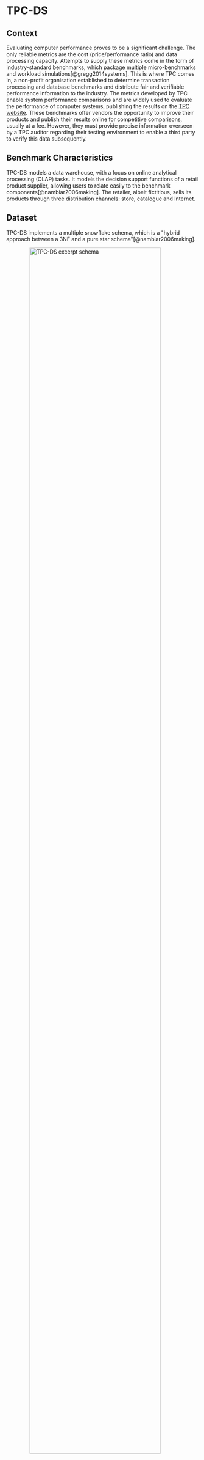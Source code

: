 # TPC-DS

## Context
Evaluating computer performance proves to be a significant challenge. The only reliable metrics are the cost (price/performance ratio) and data processing capacity. Attempts to supply these metrics come in the form of industry-standard benchmarks, which package multiple micro-benchmarks and workload simulations[@gregg2014systems]. This is where TPC comes in, a non-profit organisation established to determine transaction processing and database benchmarks and distribute fair and verifiable performance information to the industry. The metrics developed by TPC enable system performance comparisons and are widely used to evaluate the performance of computer systems, publishing the results on the [TPC website](https://www.tpc.org/). These benchmarks offer vendors the opportunity to improve their products and publish their results online for competitive comparisons, usually at a fee. However, they must provide precise information overseen by a TPC auditor regarding their testing environment to enable a third party to verify this data subsequently.

## Benchmark Characteristics
TPC-DS models a data warehouse, with a focus on online analytical processing (OLAP) tasks. It models the decision support functions of a retail product supplier, allowing users to relate easily to the benchmark components[@nambiar2006making]. The retailer, albeit fictitious, sells its products through three distribution channels: store, catalogue and Internet.

## Dataset
TPC-DS implements a multiple snowflake schema, which is a "hybrid approach between a 3NF and a pure star schema"[@nambiar2006making].

<figure>
  <img src="/benchmarking/assets/tpcds_schema.png" alt="TPC-DS excerpt schema" style="width:90%; margin-left:5%; margin-right:5%;">
  <figcaption>Fig. 1 - TPC-DS excerpt schema.</figcaption>
</figure>

The diagram of Figure 1[@menzler2019summary] displays a portion of the TPC-DS schema through an entity-relationship format. It comprises of two fact tables, *Store_Sales* and *Store_Returns*, alongside the associated dimension tables such as *Customer* and *Store*.

The green and blue relations illustrate the conventional star schema approach, while the orange relations display the normalization of dimension tables, which was introduced by the snowflake schema approach. Normalized tables allow for relations between themselves, and can also be separated from fact tables, as demonstrated by the *Income_Band* table.

Therefore, TPC-DS employs a complex snowflake schema comprised of 24 tables in total.

After designing the test database schema, it is essential to populate the tables with data. To determine the size of the database, TPC-DS introduces the concept of scale factors, which consists of discrete values measurement of the data volume in gigabytes. The scale factors range from 1 (1 GB, only suitable for qualification) to 100,000 (100 TB). In this context, it's essential to note that benchmark results are limited to specific scale factors and are not comparable to results obtained from other scale factors.

How does TPC-DS facilitate scaling? Initially, it is crucial to differentiate domain and tuple scaling. The latter relates to the number of tuples present in fact tables, which scale linearly with the scale factor in TPC-DS.

However, domain scaling refers to the dimension tables, which generally do not scale linearly. TPC-DS scales its domains sub-linearly and avoids the unrealistic table ratios present in TPC-H (a former decision support benchmark for TPC-DS)[@nambiar2006making]. Furthermore, the ratio of customers, items, stores, and other dimensions remains realistic, even with high-scale factors.

The generation of values in TPC-DS using mathematical models and well-studied distributions (such as the Normal or Poisson distributions) is also of interest. Synthetic datasets resulting from these distributions possess several benefits for decision support benchmarks, but they also present a notable drawback: they are not compatible with a binding variable technique employed in TPC-DS to reduce predictability[@nambiar2006making].

Thus, TPC-DS synthesizes real-world data for several critical distributions to circumvent this issue. For further details regarding this process, please refer to the paper titled "The making of TPC-DS"[@nambiar2006making].


## Queries
TPC-DS defines a set of 99 different SQL queries (including OLAP extensions) designed to cover the entire dataset[@nambiar2006making]. The schema design allows for two distinct query types: a reporting section (catalogue sales channel, which accounts for 40% of the dataset) and an ad-hoc segment (internet and store sales channels). The query workload contains four query classes which include pure reporting queries, pure ad-hoc queries, iterative OLAP queries, and extraction or data mining queries. Reporting queries are well-known beforehand, allowing for the use of optimisation methods such as data placement and auxiliary data structures (e.g. materialised views and indexes), as stated by the [TPC-DS specification](https://www.tpc.org/TPC_Documents_Current_Versions/pdf/TPC-DS_v3.2.0.pdf).

Ad-hoc queries, on the other hand, are designed to simulate user queries which are not pre-determined. Explicit optimizations through auxiliary data structures (such as DDL, session options, and global configuration parameters) are not allowed for the ad-hoc section of the schema.

Queries involving both the ad-hoc and reporting sections of the schema, such as iterative OLAP and data mining queries, are categorized as hybrid queries and fall under both types. Technical terminology abbreviations will be explained when first used[@nambiar2006making]. 

Interestingly, none of the queries are completely static, not even the ones used for reporting. Instead, a query template model with pseudo-random substitutions is used to create all queries to model the dynamic use of DSS. However, the model is closely linked to the data generator to ensure query comparability across substitutions[@nambiar2006making].

## Metrics
TPC benchmarks offer uncomplicated metrics for comparing system performance, requiring the measurement of execution times to calculate them. For TPC-DS, four specific time intervals are of importance.

<figure>
  <img src="/benchmarking/assets/tpc-ds-workflow.png" alt="TPC-DS execution order" style="width:90%; margin-left:5%; margin-right:5%;">
  <figcaption>Fig. 2 - TPC-DS execution order.</figcaption>
</figure>

Figure 2[@menzler2019summary] demonstrates effectively the periods within which TPC-DS evaluates execution times. The Load Test phase encompasses preparations for the performance test, including table creation, data population and auxiliary data structure setup, amongst other tasks. Following this, in the Performance Test phase, all 99 queries are executed twice, with intervening data maintenance operations.

Once the necessary timings have been recorded, the performance measurement for Decision Support, expressed as Queries per hour, can be computed using the following method:

<figure>
  <img src="/benchmarking/assets/tpcds_formula.png" alt="TPC-DS performance calculation" style="width:90%; margin-left:5%; margin-right:5%;">
  <figcaption>Fig. 3 - TPC-DS performance metric.</figcaption>
</figure>

Worth mentioning: SF stands for scale factor, while Q refers to the number of streams used in the Throughput Tests multiplyed by 99, the number of queries for each stream. The divisor elements are the Total Time of execution of each of the phases of the benchmark: Power Test, Troughput Tests, Data Maintenance and Load Test.

## Implementation Considerations

### Strengths & Advantages
One significant benefit of TPC-DS is its high utilization rate. Both platforms examined in this study offer an out-of-the-box implementation: Databricks possesses a [GitHub repository](https://github.com/databricks/spark-sql-perf) containing the necessary code (in the form of notebooks) to perform the benchmark, and Snowflake provides the full dataset and all 99 queries as sample data[@snowflake2023sample], making them quickly executable.

### Challenges & Limitations
The main drawback of TPC-DS for this project is its limitation to structured data. TPC-DS exclusively employs structured data, whereas Data Lakehouses can manage semi-structured and non-structured data. As a result, more comprehensive benchmarks, such as TPCx-BB[@tpcxbb2023], are available for testing capabilities to handle not only structured data but also semi-structured (such as weblogs) and non-structured data (such as reviews).

